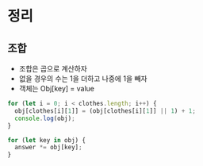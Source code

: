# 정리

## 조합

- 조합은 곱으로 계산하자
- 없을 경우의 수는 1을 더하고 나중에 1을 빼자
- 객체는 Obj[key] = value

```js
for (let i = 0; i < clothes.length; i++) {
  obj[clothes[i][1]] = (obj[clothes[i][1]] || 1) + 1;
  console.log(obj);
}

for (let key in obj) {
  answer *= obj[key];
}
```
